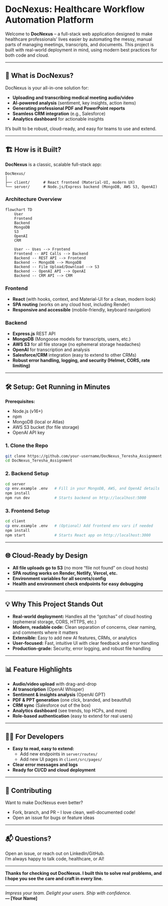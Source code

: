 # DocNexus: Healthcare Workflow Automation Platform

Welcome to **DocNexus** – a full-stack web application designed to make healthcare professionals’ lives easier by automating the messy, manual parts of managing meetings, transcripts, and documents. This project is built with real-world deployment in mind, using modern best practices for both code and cloud.

---

## 🚀 What is DocNexus?

DocNexus is your all-in-one solution for:
- **Uploading and transcribing medical meeting audio/video**
- **AI-powered analysis** (sentiment, key insights, action items)
- **Generating professional PDF and PowerPoint reports**
- **Seamless CRM integration** (e.g., Salesforce)
- **Analytics dashboard** for actionable insights

It’s built to be robust, cloud-ready, and easy for teams to use and extend.

---

## 🏗️ How is it Built?

**DocNexus** is a classic, scalable full-stack app:

```
DocNexus/
│
├── client/      # React frontend (Material-UI, modern UX)
└── server/      # Node.js/Express backend (MongoDB, AWS S3, OpenAI)
```

### **Architecture Overview**

```mermaid
flowchart TD
    User
    Frontend
    Backend
    MongoDB
    S3
    OpenAI
    CRM

    User -- Uses --> Frontend
    Frontend -- API Calls --> Backend
    Backend -- REST API --> Frontend
    Backend -- MongoDB --> MongoDB
    Backend -- File Upload/Download --> S3
    Backend -- OpenAI API --> OpenAI
    Backend -- CRM API --> CRM
```

### **Frontend**
- **React** (with hooks, context, and Material-UI for a clean, modern look)
- **SPA routing** (works on any cloud host, including Render)
- **Responsive and accessible** (mobile-friendly, keyboard navigation)

### **Backend**
- **Express.js** REST API
- **MongoDB** (Mongoose models for transcripts, users, etc.)
- **AWS S3** for all file storage (no ephemeral storage headaches)
- **OpenAI** for transcription and analysis
- **Salesforce/CRM** integration (easy to extend to other CRMs)
- **Robust error handling, logging, and security (Helmet, CORS, rate limiting)**

---

## 🛠️ Setup: Get Running in Minutes

**Prerequisites:**  
- Node.js (v16+)
- npm
- MongoDB (local or Atlas)
- AWS S3 bucket (for file storage)
- OpenAI API key

### **1. Clone the Repo**
```bash
git clone https://github.com/your-username/DocNexus_Teresha_Assignment.git
cd DocNexus_Teresha_Assignment
```

### **2. Backend Setup**
```bash
cd server
cp env.example .env   # Fill in your MongoDB, AWS, and OpenAI details
npm install
npm run dev           # Starts backend on http://localhost:5000
```

### **3. Frontend Setup**
```bash
cd client
cp env.example .env   # (Optional) Add frontend env vars if needed
npm install
npm start             # Starts React app on http://localhost:3000
```

---

## 🌐 **Cloud-Ready by Design**

- **All file uploads go to S3** (no more “file not found” on cloud hosts)
- **SPA routing works on Render, Netlify, Vercel, etc.**
- **Environment variables for all secrets/config**
- **Health and environment check endpoints for easy debugging**

---

## 💡 **Why This Project Stands Out**

- **Real-world deployment:** Handles all the “gotchas” of cloud hosting (ephemeral storage, CORS, HTTPS, etc.)
- **Modern, readable code:** Clean separation of concerns, clear naming, and comments where it matters
- **Extensible:** Easy to add new AI features, CRMs, or analytics
- **User-focused:** Fast, intuitive UI with clear feedback and error handling
- **Production-grade:** Security, error logging, and robust file handling

---

## 📊 **Feature Highlights**

- **Audio/video upload** with drag-and-drop
- **AI transcription** (OpenAI Whisper)
- **Sentiment & insights analysis** (OpenAI GPT)
- **PDF & PPT generation** (one click, branded, and beautiful)
- **CRM sync** (Salesforce out of the box)
- **Analytics dashboard** (see trends, top HCPs, and more)
- **Role-based authentication** (easy to extend for real users)

---

## 🧑‍💻 **For Developers**

- **Easy to read, easy to extend:**  
  - Add new endpoints in `server/routes/`
  - Add new UI pages in `client/src/pages/`
- **Clear error messages and logs**
- **Ready for CI/CD and cloud deployment**

---

## 🤝 **Contributing**

Want to make DocNexus even better?  
- Fork, branch, and PR – I love clean, well-documented code!
- Open an issue for bugs or feature ideas

---

## 📬 **Questions?**

Open an issue, or reach out on LinkedIn/GitHub.  
I’m always happy to talk code, healthcare, or AI!

---

**Thanks for checking out DocNexus. I built this to solve real problems, and I hope you see the care and craft in every line.**

---

*Impress your team. Delight your users. Ship with confidence.*  
**— [Your Name]** 